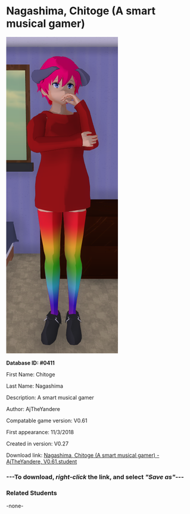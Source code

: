# Nagashima, Chitoge (A smart musical gamer)

<img src="../../Files/Images/Nagashima, Chitoge (A smart musical gamer).png" title="Nagashima, Chitoge (A smart musical gamer) - AjTheYandere, V0.61">

**Database ID: #0411**

First Name: Chitoge

Last Name: Nagashima

Description: A smart musical gamer

Author: AjTheYandere

Compatable game version: V0.61

First appearance: 11/3/2018

Created in version: V0.27

Download link: <a href="https://raw.githubusercontent.com/Arbiter1223/Daigaku-Gurashi-Custom-Students/master/Files/Student%20Files/Nagashima%2C%20Chitoge%20(A%20smart%20musical%20gamer)%20-%20AjTheYandere%2C%20V0.61.student">Nagashima, Chitoge (A smart musical gamer) - AjTheYandere, V0.61.student</a>

### ---**To download, _right-click_ the link, and select _"Save as"_**---

### Related Students

-none-
